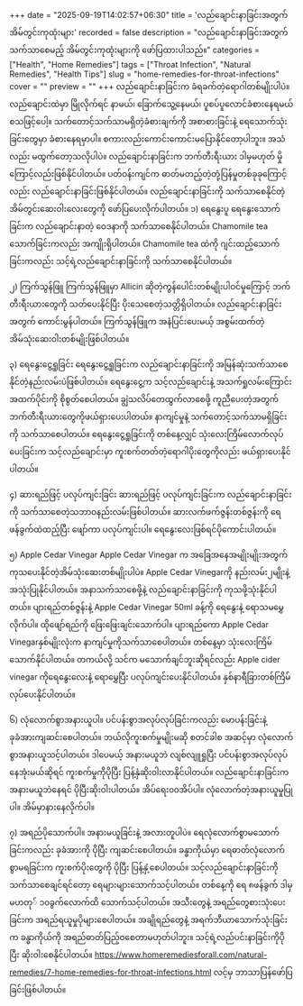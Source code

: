 +++
date = "2025-09-19T14:02:57+06:30"
title = 'လည်ချောင်းနာခြင်းအတွက် အိမ်တွင်းကုထုံးများ'
recorded = false
description = "လည်ချောင်းနာခြင်းအတွက် သက်သာစေမည့် အိမ်တွင်းကုထုံးများကို ဖော်ပြထားပါသည်။"
categories = ["Health", "Home Remedies"]
tags = ["Throat Infection", "Natural Remedies", "Health Tips"]
slug = "home-remedies-for-throat-infections"
cover = ""
preview = ""
+++
လည်ချောင်းနာခြင်းက ခံရခက်တဲ့ရောဂါတစ်မျိုးပါပဲ။ လည်ချောင်းထဲမှာ မြိုလိုက်ရင် နာမယ်၊ ခြောက်သွေ့နေမယ်၊ ပူစပ်ပူလောင်ခံစားနေရမယ်စသဖြင့်ပေါ့။ သက်တောင့်သက်သာမရှိတဲ့ခံစားချက်ကို အစာစားခြင်းနဲ့ ရေသောက်သုံးခြင်းတွေမှာ ခံစားနေရမှာပါ။ စကားလည်းကောင်းကောင်းမပြောနိုင်တော့ပါဘူး။ အသံလည်း မထွက်တော့သလိုပါပဲ။ လည်ချောင်းနာခြင်းက ဘက်တီးရီးယား ဒါမှမဟုတ် မှိုကြောင့်လည်းဖြစ်နိုင်ပါတယ်။ ပတ်ဝန်းကျင်က ဓာတ်မတည့်တဲ့တုံ့ပြန်မှုတစ်ခုခုကြောင့်လည်း လည်ချောင်းနာခြင်းဖြစ်နိုင်ပါတယ်။ လည်ချောင်းနာခြင်းကို သက်သာစေနိုင်တဲ့အိမ်တွင်းဆေးဝါးလေးတွေကို ဖော်ပြပေးလိုက်ပါတယ်။
၁) ရေနွေးပူ
ရေနွေးသောက်ခြင်းက လည်ချောင်းနာတဲ့ ဝေဒနာကို သက်သာစေနိုင်ပါတယ်။ Chamomile tea သောက်ခြင်းကလည်း အကျိုးရှိပါတယ်။
Chamomile tea ထဲကို ဂျင်းထည့်သောက်ခြင်းကလည်း သင့်ရဲ့လည်ချောင်းနာခြင်းကို သက်သာစေနိုင်ပါတယ်။

၂) ကြက်သွန်ဖြူ
ကြက်သွန်ဖြူမှာ Allicin ဆိုတဲ့ကွန်ပေါင်းတစ်မျိုးပါဝင်မှုကြောင့် ဘက်တီးရီးယားတွေကို သတ်ပေးနိုင်ပြီး ပိုးသေစေတဲ့သတ္တိရှိပါတယ်။ လည်ချောင်းနာခြင်းအတွက် ကောင်းမွန်ပါတယ်။ ကြက်သွန်ဖြူက အနံပြင်းပေးမယ့် အစွမ်းထက်တဲ့အိမ်သုံးဆေးဝါးတစ်မျိုးဖြစ်ပါတယ်။

၃) ရေနွေးငွေ့ရှုခြင်း
ရေနွေးငွေ့ရှုခြင်းက လည်ချောင်းနာခြင်းကို အမြန်ဆုံးသက်သာစေနိုင်တဲ့နည်းလမ်းပဲဖြစ်ပါတယ်။ ရေနွေးငွေ့က သင့်လည်ချောင်းနဲ့ အသက်ရှုလမ်းကြောင်းအထက်ပိုင်းကို စိုစွတ်စေပါတယ်။ ချွဲသလိပ်တေထွက်လာစေဖို့ ကူညီပေးတဲ့အတွက် ဘက်တီးရီးယားတွေကိုဖယ်ရှားပေးပါတယ်။ နာကျင်မှုနဲ့ သက်တောင့်သက်သာမရှိခြင်းကို သက်သာစေပါတယ်။
ရေနွေးငွေ့ရှုခြင်းကို တစ်နေ့လျှင် သုံးလေးကြိမ်လောက်လုပ်ပေးခြင်းက သင့်လည်ချောင်းမှာ ကူးစက်တတ်တဲ့ရောဂါပိုးတွေကိုလည်း ဖယ်ရှားပေးနိုင်ပါတယ်။

၄) ဆားရည်ဖြင့် ပလုပ်ကျင်းခြင်း
ဆားရည်ဖြင့် ပလုပ်ကျင်းခြင်းက လည်ချောင်းနာခြင်းကို သက်သာစေတဲ့သဘာဝနည်းလမ်းဖြစ်ပါတယ်။ ဆားလက်ဖက်ဇွန်းတစ်ဇွန်းကို ရေဖန်ခွက်ထဲထည့်ပြီး ဖျော်ကာ ပလုပ်ကျင်းပါ။ ရေနွေးလေးဖြစ်ရင်ပိုကောင်းပါတယ်။

၅) Apple Cedar Vinegar
Apple Cedar Vinegar က အခြေအနေအမျိုးမျိုးအတွက် ကုသပေးနိုင်တဲ့အိမ်သုံးဆေးတစ်မျိုးပါပဲ။ Apple Cedar Vinegarကို နည်းလမ်း၂မျိုးနဲ့ အသုံးပြုနိုင်ပါတယ်။ အနာသက်သာစေဖို့နဲ့ လည်ချောင်းနာခြင်းကို ကုသဖို့သုံးနိုင်ပါတယ်။ ပျားရည်တစ်ဇွန်းနဲ့ Apple Cedar Vinegar 50ml ခန့်ကို ရေနွေးနဲ့ ရောသမမွှေလိုက်ပါ။ ထိုဖျော်ရည်ကို ဖြေးဖြေးချင်းသောက်ပါ။ ပျားရည်ကော Apple Cedar Vinegarနှစ်မျိုးလုံးက နာကျင်မှုကိုသက်သာစေပါတယ်။ တစ်နေ့မှာ သုံးလေးကြိမ်သောက်နိုင်ပါတယ်။ တကယ်လို့ သင်က မသောက်ချင်ဘူးဆိုရင်လည်း Apple cider vinegar ကိုရေနွေးလေးနဲ့ ရောမွှေပြီး ပလုပ်ကျင်းပေးနိုင်ပါတယ်။ နှစ်နာရီခြားတစ်ကြိမ်လုပ်ပေးနိုင်ပါတယ်။

၆) လုံလောက်စွာအနားယူပါ။
ပင်ပန်းစွာအလုပ်လုပ်ခြင်းကလည်း မောပန်းခြင်းနဲ့ ခုခံအားကျဆင်းစေပါတယ်။ ဘယ်လိုကူးစက်မှုမျိုးမဆို စတင်ခါစ အဆင့်မှာ လုံလောက်စွာအနားယူသင့်ပါတယ်။ ဒါပေမယ့် အနားမယူဘဲ လျစ်လျူရှုပြီး ပင်ပန်းစွာအလုပ်လုပ်နေအုံးမယ်ဆိုရင် ကူးစက်မှုကိုပိုပြီး ပြန့်နှံဆိုးဝါးလာနိုင်ပါတယ်။ လည်ချောင်းနာခြင်းက အနားမယူဘဲနေရင် ပိုပြီးဆိုးဝါးပါတယ်။ အိပ်ရေး၀၀အိပ်ပါ။ လုံလောက်တဲ့အနားယူမှုပြုပါ။ အိမ်မှာနားနေလိုက်ပါ။

၇) အရည်ပိုသောက်ပါ။
အနားမယူခြင်းနဲ့ အလားတူပါပဲ။ ရေလုံလောက်စွာမသောက်ခြင်းကလည်း ခုခံအားကို ပိုပြီး ကျဆင်းစေပါတယ်။ ခန္ဓာကိုယ်မှာ ရေဓာတ်လုံလောက်စွာမရခြင်းက ကူးစက်ပိုးတွေကို ပိုပြီး ပြန့်နှံ့စေပါတယ်။ သင့်လည်ချောင်းနာခြင်းကို သက်သာစေချင်ရင်တော့ ရေများများသောက်သင့်ပါတယ်။ တစ်နေ့ကို ရေ ၈ဖန်ခွက် ဒါမှမဟတု် ၁၀ခွက်လောက်ထိ သောက်သင့်ပါတယ်။ အသီးတွေနဲ့ အရည်တွေစားသုံးပေးခြင်းက အရည်ရယူမှုပိုများစေပါတယ်။ အချိုရည်တွေနဲ့ အရက်ဘီယာသောက်သုံးခြင်းက ခန္ဓာကိုယ်ကို အရည်ဓာတ်ပြည့်ဝစေတာမဟုတ်ပါဘူး။ သင့်ရဲ့လည်ပင်းနာခြင်းကိုပိုပြီး ဆိုးဝါးစေနိုင်ပါတယ်။
https://www.homeremediesforall.com/natural-remedies/7-home-remedies-for-throat-infections.html လင့်မှ ဘာသာပြန်ဖော်ပြခြင်းဖြစ်ပါတယ်။ 